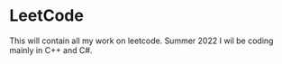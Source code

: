 # LeetCode
This will contain all my work on leetcode. 
Summer 2022 
I wil be coding mainly in C++ and C#. 
